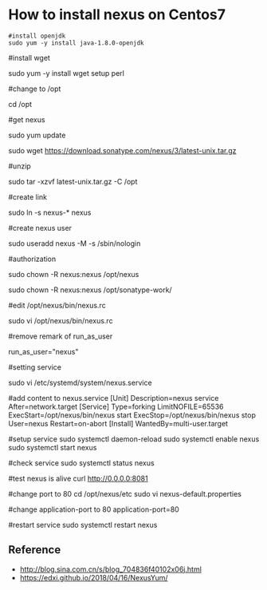 # How to install nexus on Centos7

```shell
#install openjdk
sudo yum -y install java-1.8.0-openjdk
```

#install wget

sudo yum -y install wget setup perl

#change to /opt

cd /opt

#get nexus

sudo yum update

sudo wget https://download.sonatype.com/nexus/3/latest-unix.tar.gz

#unzip

sudo tar -xzvf latest-unix.tar.gz -C /opt

#create link

sudo ln -s nexus-* nexus

#create nexus user

sudo useradd nexus -M -s /sbin/nologin

#authorization

sudo chown -R nexus:nexus /opt/nexus

sudo chown -R nexus:nexus /opt/sonatype-work/

#edit /opt/nexus/bin/nexus.rc

sudo vi /opt/nexus/bin/nexus.rc

#remove remark of run_as_user

run_as_user="nexus"

#setting service

sudo vi /etc/systemd/system/nexus.service

#add content to nexus.service
[Unit]
Description=nexus service
After=network.target
[Service]
Type=forking
LimitNOFILE=65536
ExecStart=/opt/nexus/bin/nexus start
ExecStop=/opt/nexus/bin/nexus stop
User=nexus
Restart=on-abort
[Install]
WantedBy=multi-user.target

#setup service
sudo systemctl daemon-reload
sudo systemctl enable nexus
sudo systemctl start nexus

#check service
sudo systemctl status nexus

#test nexus is alive
curl http://0.0.0.0:8081

#change port to 80
cd /opt/nexus/etc
sudo vi nexus-default.properties

#change application-port to 80
application-port=80

#restart service
sudo systemctl restart nexus

## Reference 
* http://blog.sina.com.cn/s/blog_704836f40102x06j.html
* https://edxi.github.io/2018/04/16/NexusYum/
